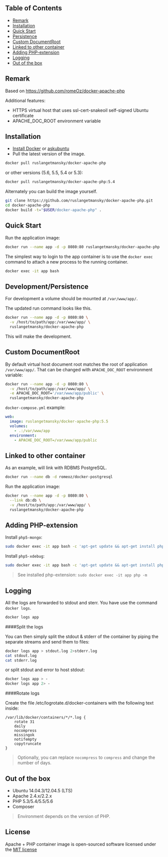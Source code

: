 Table of Contents
-------------------

 * [Remark](#remark)
 * [Installation](#installation)
 * [Quick Start](#quick-start)
 * [Persistence](#developmentpersistence)
 * [Custom DocumentRoot](#custom-documentroot)
 * [Linked to other container](#linked-to-other-container)
 * [Adding PHP-extension](#adding-php-extension) 
 * [Logging](#logging)
 * [Out of the box](#out-of-the-box)

Remark
-------------------
Based on https://github.com/romeOz/docker-apache-php

Additional features:

 * HTTPS virtual host that uses ssl-cert-snakeoil self-signed Ubuntu certificate
 * APACHE_DOC_ROOT environment variable

Installation
-------------------

 * [Install Docker](https://docs.docker.com/installation/) or [askubuntu](http://askubuntu.com/a/473720)
 * Pull the latest version of the image.
 
```bash
docker pull ruslangetmansky/docker-apache-php
```

or other versions (5.6, 5.5, 5.4 or 5.3):

```bash
docker pull ruslangetmansky/docker-apache-php:5.4
```

Alternately you can build the image yourself.

```bash
git clone https://github.com/ruslangetmansky/docker-apache-php.git
cd docker-apache-php
docker build -t="$USER/docker-apache-php" .
```

Quick Start
-------------------

Run the application image:

```bash
docker run --name app -d -p 8080:80 ruslangetmansky/docker-apache-php
```

The simplest way to login to the app container is to use the `docker exec` command to attach a new process to the running container.

```bash
docker exec -it app bash
```

Development/Persistence
-------------------

For development a volume should be mounted at `/var/www/app/`.

The updated run command looks like this.

```bash
docker run --name app -d -p 8080:80 \
  -v /host/to/path/app:/var/www/app/ \
  ruslangetmansky/docker-apache-php
```

This will make the development.

Custom DocumentRoot
-------------------
By default virtual host document root matches the root of application `/var/www/app/`. That can be changed with `APACHE_DOC_ROOT` environment variable:

```bash
docker run --name app -d -p 8080:80 \
  -v /host/to/path/app:/var/www/app/ \
  -e APACHE_DOC_ROOT='/var/www/app/public' \
  ruslangetmansky/docker-apache-php
```

`docker-compose.yml` example:
```yaml
web:
  image: ruslangetmansky/docker-apache-php:5.5
  volumes:
    - .:/var/www/app
  environment:
    - APACHE_DOC_ROOT=/var/www/app/public
```

Linked to other container
-------------------

As an example, will link with RDBMS PostgreSQL. 

```bash
docker run --name db -d romeoz/docker-postgresql
```

Run the application image:

```bash
docker run --name app -d -p 8080:80 \
  --link db:db \
  -v /host/to/path/app:/var/www/app/ \
  ruslangetmansky/docker-apache-php
```

Adding PHP-extension
-------------------

Install `php5-mongo`:

```bash
sudo docker exec -it app bash -c 'apt-get update && apt-get install php5-mongo && rm -rf /var/lib/apt/lists/*'
```

Install `php5-xdebug`:

```bash
sudo docker exec -it app bash -c 'apt-get update && apt-get install php5-xdebug && rm -rf /var/lib/apt/lists/* && sed -i '$ a xdebug.remote_enable=On' /etc/php5/apache2/conf.d/20-xdebug.ini && sed -i '$ a xdebug.remote_connect_back=On' /etc/php5/apache2/conf.d/20-xdebug.ini'
```

>See installed php-extension: `sudo docker exec -it app php -m`

Logging
-------------------

All the logs are forwarded to stdout and sterr. You have use the command `docker logs`.

```bash
docker logs app
```

####Split the logs

You can then simply split the stdout & stderr of the container by piping the separate streams and send them to files:

```bash
docker logs app > stdout.log 2>stderr.log
cat stdout.log
cat stderr.log
```

or split stdout and error to host stdout:

```bash
docker logs app > -
docker logs app 2> -
```

####Rotate logs

Create the file /etc/logrotate.d/docker-containers with the following text inside:

```
/var/lib/docker/containers/*/*.log {
    rotate 31
    daily
    nocompress
    missingok
    notifempty
    copytruncate
}
```
> Optionally, you can replace `nocompress` to `compress` and change the number of days.

Out of the box
-------------------
 * Ubuntu 14.04.3/12.04.5 (LTS)
 * Apache 2.4.x/2.2.x
 * PHP 5.3/5.4/5.5/5.6
 * Composer

>Environment depends on the version of PHP.

License
-------------------

Apache + PHP container image is open-sourced software licensed under the [MIT license](http://opensource.org/licenses/MIT)